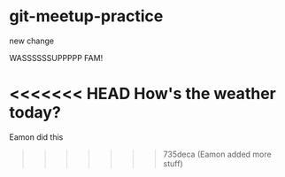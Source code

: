 # git-meetup-practice
new change

WASSSSSSUPPPPP FAM! 

<<<<<<< HEAD
How's the weather today? 
=======

Eamon did this
>>>>>>> 735deca (Eamon added more stuff)
